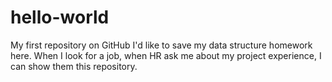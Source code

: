# hello-world
My first repository on GitHub
I'd like to save my data structure homework here. When I look for a job, when HR ask me about my project experience, I can show them this repository.
